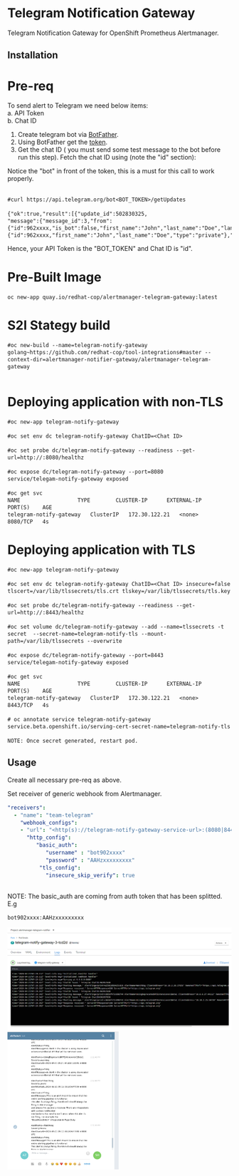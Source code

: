 # Telegram Notification Gateway #

Telegram Notification Gateway for OpenShift Prometheus Alertmanager.

## Installation ##

# Pre-req
To send alert to Telegram we need below items:  
a. API Token  
b. Chat ID  


1. Create telegram bot via [BotFather](https://core.telegram.org/bots#6-botfather).
2. Using BotFather get the [token](https://www.siteguarding.com/en/how-to-get-telegram-bot-api-token).
3. Get the chat ID ( you must send some test message to the bot before run this step). Fetch the chat ID using (note the "id" section):

Notice the "bot" in front of the token, this is a must for this call to work properly.  
```

#curl https://api.telegram.org/bot<BOT_TOKEN>/getUpdates

{"ok":true,"result":[{"update_id":502830325,
"message":{"message_id":3,"from":{"id":962xxxx,"is_bot":false,"first_name":"John","last_name":"Doe","language_code":"en"},"chat":{"id":962xxxx,"first_name":"John","last_name":"Doe","type":"private"},"date":1587444744,"text":"hello"}}]}
```

Hence, your API Token is the "BOT_TOKEN" and Chat ID is "id".



# Pre-Built Image
```
oc new-app quay.io/redhat-cop/alertmanager-telegram-gateway:latest
```


# S2I Stategy build

```
#oc new-build --name=telegram-notify-gateway golang~https://github.com/redhat-cop/tool-integrations#master --context-dir=alertmanager-notifier-gateway/alertmanager-telegram-gateway


```

# Deploying application with non-TLS
```
#oc new-app telegram-notify-gateway

#oc set env dc telegram-notify-gateway ChatID=<Chat ID>

#oc set probe dc/telegram-notify-gateway --readiness --get-url=http://:8080/healthz

#oc expose dc/telegram-notify-gateway --port=8080
service/telegam-notify-gateway exposed

#oc get svc
NAME                  TYPE        CLUSTER-IP      EXTERNAL-IP   PORT(S)    AGE
telegram-notify-gateway   ClusterIP   172.30.122.21   <none>        8080/TCP   4s

```

# Deploying application with TLS
```
#oc new-app telegram-notify-gateway

#oc set env dc telegram-notify-gateway ChatID=<Chat ID> insecure=false tlscert=/var/lib/tlssecrets/tls.crt tlskey=/var/lib/tlssecrets/tls.key

#oc set probe dc/telegram-notify-gateway --readiness --get-url=http://:8443/healthz

#oc set volume dc/telegram-notify-gateway --add --name=tlssecrets -t secret  --secret-name=telegram-notify-tls --mount-path=/var/lib/tlssecrets --overwrite

#oc expose dc/telegram-notify-gateway --port=8443
service/telegam-notify-gateway exposed

#oc get svc
NAME                  TYPE        CLUSTER-IP      EXTERNAL-IP   PORT(S)    AGE
telegram-notify-gateway   ClusterIP   172.30.122.21   <none>        8443/TCP   4s

# oc annotate service telegram-notify-gateway service.beta.openshift.io/serving-cert-secret-name=telegram-notify-tls

NOTE: Once secret generated, restart pod.

```

## Usage ##

Create all necessary pre-req as above.

Set receiver of generic webhook from Alertmanager.



```yaml
"receivers":
  - "name": "team-telegram"
    "webhook_configs":
    - "url": "<http(s)://telegram-notify-gateway-service-url>:(8080|8443)/webhook"
      "http_config":
         "basic_auth":
            "username" : "bot902xxxx"
            "password" : "AAHzxxxxxxxxx"
          "tls_config":
            "insecure_skip_verify": true
            
```
NOTE: The basic_auth are coming from auth token that has been splitted. E.g
```
bot902xxxx:AAHzxxxxxxxxx
```


<img src="/alertmanager-notifier-gateway/alertmanager-telegram-gateway/artefacts/telegram.png">
<img src="/alertmanager-notifier-gateway/alertmanager-telegram-gateway/artefacts/telegram_rcv.png" width="250">
